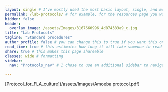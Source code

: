 ```yaml
---
layout: single # I've mostly used the most basic layout, single, and modified it from there but feel free to pick a different one and play around!
permalink: /lab-protocols/ # for example, for the resources page you would put resources
hidden: false
header:
  overlay_image: /assets/Images/3167660996_4d874383a9_c.jpg
title: "Lab Protocols"
tagline: "Standard procedures"   
author_profile: false # you can change this to true if you want this on the side again!
read_time: true # this estimates how long it will take someone to read this page
share: true # this makes this page shareable
classes: wide # formatting
sidebar:
  nav: "Protocols_nav" # I chose to use an additional sidebar to navigate different parts of this page instead of the author profile. If you use this you will have to add a new section to your navigation.yml file, or you can comment this section out.

---
```


[Protocol_for_FLA_culture](/assets/Images/Amoeba protocol.pdf)
